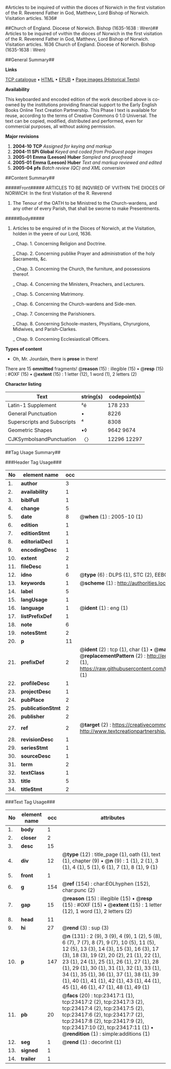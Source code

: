 #Articles to be inquired of vvithin the dioces of Norwich in the first visitation of the R. Reverend Father in God, Matthevv, Lord Bishop of Norwich. Visitation articles. 1636#

##Church of England. Diocese of Norwich. Bishop (1635-1638 : Wren)##
Articles to be inquired of vvithin the dioces of Norwich in the first visitation of the R. Reverend Father in God, Matthevv, Lord Bishop of Norwich.
Visitation articles. 1636
Church of England. Diocese of Norwich. Bishop (1635-1638 : Wren)

##General Summary##

**Links**

[TCP catalogue](http://www.ota.ox.ac.uk/tcp/)  • 
[HTML](http://tei.it.ox.ac.uk/tcp/Texts-HTML/free/A00/A00233.html)  • 
[EPUB](http://tei.it.ox.ac.uk/tcp/Texts-EPUB/free/A00/A00233.epub) • 
[Page images (Historical Texts)](https://data.historicaltexts.jisc.ac.uk/view?pubId=eebo-99857650e&pageId=eebo-99857650e-23417-1)

**Availability**

This keyboarded and encoded edition of the
	       work described above is co-owned by the institutions
	       providing financial support to the Early English Books
	       Online Text Creation Partnership. This Phase I text is
	       available for reuse, according to the terms of Creative
	       Commons 0 1.0 Universal. The text can be copied,
	       modified, distributed and performed, even for
	       commercial purposes, all without asking permission.

**Major revisions**

1. __2004-10__ __TCP__ *Assigned for keying and markup*
1. __2004-11__ __SPi Global__ *Keyed and coded from ProQuest page images*
1. __2005-01__ __Emma (Leeson) Huber__ *Sampled and proofread*
1. __2005-01__ __Emma (Leeson) Huber__ *Text and markup reviewed and edited*
1. __2005-04__ __pfs__ *Batch review (QC) and XML conversion*

##Content Summary##

#####Front#####
ARTICLES TO BE INQVIRED OF VVITHIN THE DIOCES OF NORWICH: In the first Visitation of the R. Reverend
1. The Tenour of the OATH to be Ministred to the Church-wardens, and any other of every Parish, that shall be sworne to make Presentments.

#####Body#####

1. Articles to be enquired of in the Dioces of Norwich, at the Visitation, holden in the yeere of our Lord, 1636.

    _ Chap. 1. Concerning Religion and Doctrine.

    _ Chap. 2. Concerning publike Prayer and administration of the holy Sacraments, &c.

    _ Chap. 3. Concerning the Church, the furniture, and possessions thereof.

    _ Chap. 4. Concerning the Ministers, Preachers, and Lecturers.

    _ Chap. 5. Concerning Matrimony.

    _ Chap. 6. Concerning the Church-wardens and Side-men.

    _ Chap. 7. Concerning the Parishioners.

    _ Chap. 8. Concerning Schoole-masters, Physitians, Chyrurgions, Midwives, and Parish-Clarkes.

    _ Chap. 9. Concerning Ecclesiasticall Officers.

**Types of content**

  * Oh, Mr. Jourdain, there is **prose** in there!

There are 15 **ommitted** fragments! 
 @__reason__ (15) : illegible (15)  •  @__resp__ (15) : #OXF (15)  •  @__extent__ (15) : 1 letter (12), 1 word (1), 2 letters (2)

**Character listing**


|Text|string(s)|codepoint(s)|
|---|---|---|
|Latin-1 Supplement|²é|178 233|
|General Punctuation|•|8226|
|Superscripts             and Subscripts|⁴|8308|
|Geometric Shapes|▪◊|9642 9674|
|CJKSymbolsandPunctuation|〈〉|12296 12297|

##Tag Usage Summary##

###Header Tag Usage###

|No|element name|occ|attributes|
|---|---|---|---|
|1.|__author__|3||
|2.|__availability__|1||
|3.|__biblFull__|1||
|4.|__change__|5||
|5.|__date__|8| @__when__ (1) : 2005-10 (1)|
|6.|__edition__|1||
|7.|__editionStmt__|1||
|8.|__editorialDecl__|1||
|9.|__encodingDesc__|1||
|10.|__extent__|2||
|11.|__fileDesc__|1||
|12.|__idno__|6| @__type__ (6) : DLPS (1), STC (2), EEBO-CITATION (1), PROQUEST (1), VID (1)|
|13.|__keywords__|1| @__scheme__ (1) : http://authorities.loc.gov/ (1)|
|14.|__label__|5||
|15.|__langUsage__|1||
|16.|__language__|1| @__ident__ (1) : eng (1)|
|17.|__listPrefixDef__|1||
|18.|__note__|6||
|19.|__notesStmt__|2||
|20.|__p__|11||
|21.|__prefixDef__|2| @__ident__ (2) : tcp (1), char (1)  •  @__matchPattern__ (2) : ([0-9\-]+):([0-9IVX]+) (1), (.+) (1)  •  @__replacementPattern__ (2) : http://eebo.chadwyck.com/downloadtiff?vid=$1&page=$2 (1), https://raw.githubusercontent.com/textcreationpartnership/Texts/master/tcpchars.xml#$1 (1)|
|22.|__profileDesc__|1||
|23.|__projectDesc__|1||
|24.|__pubPlace__|2||
|25.|__publicationStmt__|2||
|26.|__publisher__|2||
|27.|__ref__|2| @__target__ (2) : https://creativecommons.org/publicdomain/zero/1.0/ (1), http://www.textcreationpartnership.org/docs/. (1)|
|28.|__revisionDesc__|1||
|29.|__seriesStmt__|1||
|30.|__sourceDesc__|1||
|31.|__term__|2||
|32.|__textClass__|1||
|33.|__title__|5||
|34.|__titleStmt__|2||


###Text Tag Usage###

|No|element name|occ|attributes|
|---|---|---|---|
|1.|__body__|1||
|2.|__closer__|2||
|3.|__desc__|15||
|4.|__div__|12| @__type__ (12) : title_page (1), oath (1), text (1), chapter (9)  •  @__n__ (9) : 1 (1), 2 (1), 3 (1), 4 (1), 5 (1), 6 (1), 7 (1), 8 (1), 9 (1)|
|5.|__front__|1||
|6.|__g__|154| @__ref__ (154) : char:EOLhyphen (152), char:punc (2)|
|7.|__gap__|15| @__reason__ (15) : illegible (15)  •  @__resp__ (15) : #OXF (15)  •  @__extent__ (15) : 1 letter (12), 1 word (1), 2 letters (2)|
|8.|__head__|11||
|9.|__hi__|27| @__rend__ (3) : sup (3)|
|10.|__p__|147| @__n__ (131) : 2 (9), 3 (9), 4 (9), 1 (2), 5 (8), 6 (7), 7 (7), 8 (7), 9 (7), 10 (5), 11 (5), 12 (5), 13 (3), 14 (3), 15 (3), 16 (3), 17 (3), 18 (3), 19 (2), 20 (2), 21 (1), 22 (1), 23 (1), 24 (1), 25 (1), 26 (1), 27 (1), 28 (1), 29 (1), 30 (1), 31 (1), 32 (1), 33 (1), 34 (1), 35 (1), 36 (1), 37 (1), 38 (1), 39 (1), 40 (1), 41 (1), 42 (1), 43 (1), 44 (1), 45 (1), 46 (1), 47 (1), 48 (1), 49 (1)|
|11.|__pb__|20| @__facs__ (20) : tcp:23417:1 (1), tcp:23417:2 (2), tcp:23417:3 (2), tcp:23417:4 (2), tcp:23417:5 (2), tcp:23417:6 (2), tcp:23417:7 (2), tcp:23417:8 (2), tcp:23417:9 (2), tcp:23417:10 (2), tcp:23417:11 (1)  •  @__rendition__ (1) : simple:additions (1)|
|12.|__seg__|1| @__rend__ (1) : decorInit (1)|
|13.|__signed__|1||
|14.|__trailer__|1||
